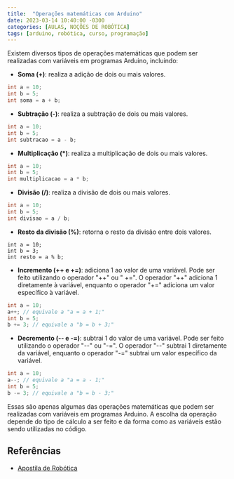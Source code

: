 ```yaml
---
title:  "Operações matemáticas com Arduino"
date: 2023-03-14 10:40:00 -0300
categories: [AULAS, NOÇÕES DE ROBÓTICA]
tags: [arduino, robótica, curso, programação]
---
```

Existem diversos tipos de operações matemáticas que podem ser realizadas com variáveis em programas Arduino, incluindo:

- **Soma (+)**: realiza a adição de dois ou mais valores.

```cpp
int a = 10;
int b = 5;
int soma = a + b;

```

- **Subtração (-)**: realiza a subtração de dois ou mais valores.

```cpp
int a = 10;
int b = 5;
int subtracao = a - b;

```

- **Multiplicação (*)**: realiza a multiplicação de dois ou mais valores.

```cpp
int a = 10;
int b = 5;
int multiplicacao = a * b;

```

- **Divisão (/)**: realiza a divisão de dois ou mais valores.

```cpp
int a = 10;
int b = 5;
int divisao = a / b;

```

- **Resto da divisão (%)**: retorna o resto da divisão entre dois valores.

```c+pp
int a = 10;
int b = 3;
int resto = a % b;

```

- **Incremento (++ e +=)**: adiciona 1 ao valor de uma variável. Pode ser feito utilizando o operador "++" ou " +=". O operador "++" adiciona 1 diretamente à variável, enquanto o operador "+=" adiciona um valor específico à variável.

```cpp
int a = 10;
a++; // equivale a "a = a + 1;"
int b = 5;
b += 3; // equivale a "b = b + 3;"

```

- **Decremento (-- e -=)**: subtrai 1 do valor de uma variável. Pode ser feito utilizando o operador "--" ou "-=". O operador "--" subtrai 1 diretamente da variável, enquanto o operador "-=" subtrai um valor específico da variável.

```cpp
int a = 10;
a--; // equivale a "a = a - 1;"
int b = 5;
b -= 3; // equivale a "b = b - 3;"

```

Essas são apenas algumas das operações matemáticas que podem ser realizadas com variáveis em programas Arduino. A escolha da operação depende do tipo de cálculo a ser feito e da forma como as variáveis estão sendo utilizadas no código.

## Referências

- [Apostila de Robótica]({{site.data.references.apostilas.informatica[3].link}})

